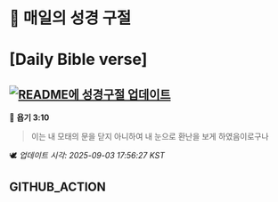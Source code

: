 # 🙏 매일의 성경 구절
# [Daily Bible verse]
## [![README에 성경구절 업데이트](https://github.com/DONGSUKA/first_test/actions/workflows/update-readme-bible.yml/badge.svg)](https://github.com/DONGSUKA/first_test/actions/workflows/update-readme-bible.yml)
<!-- START_BIBLE_VERSE -->
📖 **욥기 3:10**
> 이는 내 모태의 문을 닫지 아니하여 내 눈으로 환난을 보게 하였음이로구나

🕊️ _업데이트 시각: 2025-09-03 17:56:27 KST_
  <!-- END_BIBLE_VERSE -->
## GITHUB_ACTION
